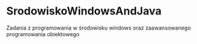 # SrodowiskoWindowsAndJava
Zadania z programowania w środowisku windows oraz zaawansowanego programowania obiektowego

